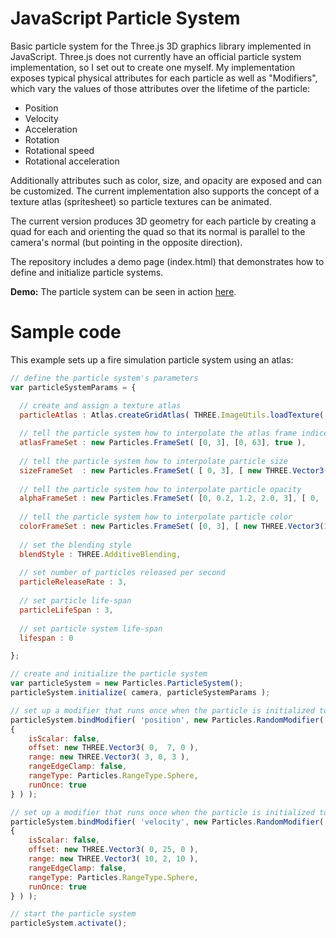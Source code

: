 # JavaScript Particle System

Basic particle system for the Three.js 3D graphics library implemented in JavaScript. Three.js does not currently have an official particle system implementation, so I set out to create one myself. My implementation exposes typical physical attributes for each particle as well as "Modifiers", which vary the values of those attributes over the lifetime of the particle: 

  - Position
  - Velocity
  - Acceleration
  - Rotation
  - Rotational speed
  - Rotational acceleration
        
Additionally attributes such as color, size, and opacity are exposed and can be customized. The current implementation also supports the concept of a texture atlas (spritesheet) so particle textures can be animated.

The current version produces 3D geometry for each particle by creating a quad for each and orienting the quad so that its normal is parallel to the camera's normal (but pointing in the opposite direction).

The repository includes a demo page (index.html) that demonstrates how to define and initialize particle systems.

**Demo:** The particle system can be seen in action [here](http://www.markkellogg.org/ParticleSystemJS/).

# Sample code

This example sets up a fire simulation particle system using an atlas:

```javascript
// define the particle system's parameters
var particleSystemParams = {

  // create and assign a texture atlas
  particleAtlas : Atlas.createGridAtlas( THREE.ImageUtils.loadTexture( 'images/fireloop3.jpg' ), 0.0, 1.0, 1.0, 0.0, 8.0, 8.0, false, true ),
  
  // tell the particle system how to interpolate the atlas frame indices
  atlasFrameSet : new Particles.FrameSet( [0, 3], [0, 63], true ),
  
  // tell the particle system how to interpolate particle size
  sizeFrameSet  : new Particles.FrameSet( [ 0, 3], [ new THREE.Vector3( 20, 25 ), new THREE.Vector3( 20, 25 ) ], false ),
  
  // tell the particle system how to interpolate particle opacity
  alphaFrameSet : new Particles.FrameSet( [0, 0.2, 1.2, 2.0, 3], [ 0, .3, 1, 1, 0], true),
  
  // tell the particle system how to interpolate particle color
  colorFrameSet : new Particles.FrameSet( [0, 3], [ new THREE.Vector3(1.4, 1.4, 1.4), new THREE.Vector3(1.4, 1.4, 1.4) ], false ),
  
  // set the blending style
  blendStyle : THREE.AdditiveBlending,  
  
  // set number of particles released per second
  particleReleaseRate : 3,
  
  // set particle life-span
  particleLifeSpan : 3,		
  
  // set particle system life-span
  lifespan : 0

};

// create and initialize the particle system
var particleSystem = new Particles.ParticleSystem();
particleSystem.initialize( camera, particleSystemParams );

// set up a modifier that runs once when the particle is initialized to randomize the initial position
particleSystem.bindModifier( 'position', new Particles.RandomModifier( 
{ 
	isScalar: false, 
	offset: new THREE.Vector3( 0,  7, 0 ), 
	range: new THREE.Vector3( 3, 0, 3 ), 
	rangeEdgeClamp: false, 
	rangeType: Particles.RangeType.Sphere, 
	runOnce: true
} ) );

// set up a modifier that runs once when the particle is initialized to randomize the initial velocity
particleSystem.bindModifier( 'velocity', new Particles.RandomModifier( 
{ 
	isScalar: false, 
	offset: new THREE.Vector3( 0, 25, 0 ), 
	range: new THREE.Vector3( 10, 2, 10 ), 
	rangeEdgeClamp: false, 
	rangeType: Particles.RangeType.Sphere, 
	runOnce: true
} ) );

// start the particle system
particleSystem.activate();
```
